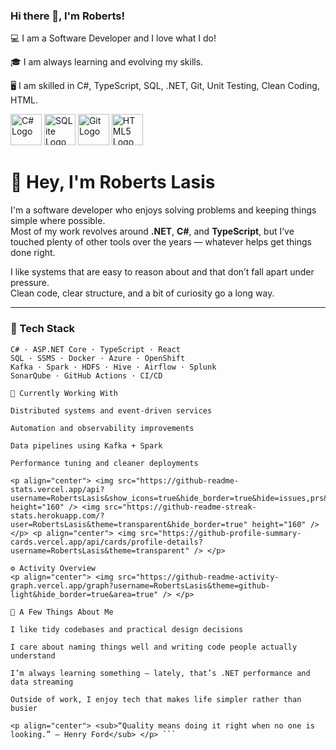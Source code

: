### Hi there 👋, I'm Roberts!

💻 I am a Software Developer and I love what I do!

🎓 I am always learning and evolving my skills.

🖥 I am skilled in C#, TypeScript, SQL, .NET, Git, Unit Testing, Clean Coding, HTML.

<img src="https://cdn.worldvectorlogo.com/logos/c--4.svg" alt="C# Logo" width="50" height="50"/>  <img src="https://cdn.worldvectorlogo.com/logos/sqlite.svg" alt="SQLite Logo" width="50" height="50"/> <img src="https://cdn.worldvectorlogo.com/logos/git-icon.svg" alt="Git Logo" width="50" height="50"/> <img src="https://cdn.worldvectorlogo.com/logos/html5-2.svg" alt="HTML5 Logo" width="50" height="50"/>

# 👋 Hey, I'm Roberts Lasis

I'm a software developer who enjoys solving problems and keeping things simple where possible.  
Most of my work revolves around **.NET**, **C#**, and **TypeScript**, but I’ve touched plenty of other tools over the years — whatever helps get things done right.

I like systems that are easy to reason about and that don’t fall apart under pressure.  
Clean code, clear structure, and a bit of curiosity go a long way.

---

### 🧩 Tech Stack

```text
C# · ASP.NET Core · TypeScript · React  
SQL · SSMS · Docker · Azure · OpenShift  
Kafka · Spark · HDFS · Hive · Airflow · Splunk  
SonarQube · GitHub Actions · CI/CD

🔧 Currently Working With

Distributed systems and event-driven services

Automation and observability improvements

Data pipelines using Kafka + Spark

Performance tuning and cleaner deployments

<p align="center"> <img src="https://github-readme-stats.vercel.app/api?username=RobertsLasis&show_icons=true&hide_border=true&hide=issues,prs&theme=transparent" height="160" /> <img src="https://github-readme-streak-stats.herokuapp.com/?user=RobertsLasis&theme=transparent&hide_border=true" height="160" /> </p> <p align="center"> <img src="https://github-profile-summary-cards.vercel.app/api/cards/profile-details?username=RobertsLasis&theme=transparent" /> </p>

⚙️ Activity Overview
<p align="center"> <img src="https://github-readme-activity-graph.vercel.app/graph?username=RobertsLasis&theme=github-light&hide_border=true&area=true" /> </p>

💭 A Few Things About Me

I like tidy codebases and practical design decisions

I care about naming things well and writing code people actually understand

I’m always learning something — lately, that’s .NET performance and data streaming

Outside of work, I enjoy tech that makes life simpler rather than busier

<p align="center"> <sub>“Quality means doing it right when no one is looking.” — Henry Ford</sub> </p> ```
